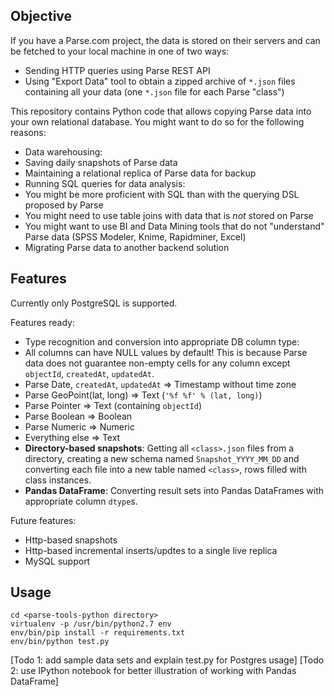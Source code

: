 ## Objective

If you have a Parse.com project, the data is stored on their servers and can be fetched to your local machine in one of two ways:
- Sending HTTP queries using Parse REST API
- Using "Export Data" tool to obtain a zipped archive of `*.json` files containing all your data (one `*.json` file for each Parse "class")

This repository contains Python code that allows copying Parse data into your own relational database. You might want to do so for the following reasons:
- Data warehousing:
 - Saving daily snapshots of Parse data
 - Maintaining a relational replica of Parse data for backup
- Running SQL queries for data analysis:
 - You might be more proficient with SQL than with the querying DSL proposed by Parse
 - You might need to use table joins with data that is *not* stored on Parse
 - You might want to use BI and Data Mining tools that do not "understand" Parse data (SPSS Modeler, Knime, Rapidminer, Excel)
- Migrating Parse data to another backend solution

## Features

Currently only PostgreSQL is supported.

Features ready:
- Type recognition and conversion into appropriate DB column type:
 - All columns can have NULL values by default! This is because Parse data does not guarantee non-empty cells for any column except `objectId`, `createdAt`, `updatedAt`.
 - Parse Date, `createdAt`, `updatedAt` => Timestamp without time zone
 - Parse GeoPoint(lat, long) => Text (`'%f %f' % (lat, long)`)
 - Parse Pointer => Text (containing `objectId`)
 - Parse Boolean => Boolean
 - Parse Numeric => Numeric
 - Everything else => Text
- **Directory-based snapshots**: Getting all `<class>.json` files from a directory, creating a new schema named `Snapshot_YYYY_MM_DD` and converting each file into a new table named `<class>`, rows filled with class instances.
- **Pandas DataFrame**: Converting result sets into Pandas DataFrames with appropriate column `dtype`s.

Future features:
- Http-based snapshots
- Http-based incremental inserts/updtes to a single live replica
- MySQL support

## Usage
```
cd <parse-tools-python directory>
virtualenv -p /usr/bin/python2.7 env
env/bin/pip install -r requirements.txt
env/bin/python test.py
```
[Todo 1: add sample data sets and explain test.py for Postgres usage]
[Todo 2: use IPython notebook for better illustration of working with Pandas DataFrame]

